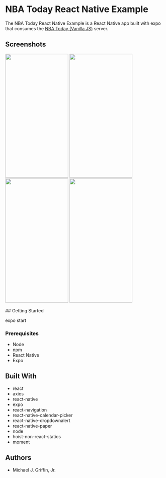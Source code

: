 # NBA Today React Native Example

The NBA Today React Native Example is a React Native app built with expo that consumes the [NBA Today (Vanilla JS)](https://github.com/mike-munchdev/nba-today-vanillajs) server.

## Screenshots
<p float="left">
<img src="http://www.munchdevelopment.com/screenshots/nbaTodayRn/sn01.png" width="200" height="393.5" alt="">
<img src="http://www.munchdevelopment.com/screenshots/nbaTodayRn/sn02.png" width="200" height="393.5" alt="">
<img src="http://www.munchdevelopment.com/screenshots/nbaTodayRn/sn03.png" width="200" height="393.5" alt="">
<img src="http://www.munchdevelopment.com/screenshots/nbaTodayRn/sn04.png" width="200" height="393.5" alt="">
</p>
## Getting Started

expo start


### Prerequisites

-   Node
-   npm
-   React Native
-   Expo


## Built With
-   react
-   axios
-   react-native
-   expo
-   react-navigation
-   react-native-calendar-picker
-   react-native-dropdownalert
-   react-native-paper
-   node
-   hoist-non-react-statics
-   moment


## Authors
-   Michael J. Griffin, Jr.